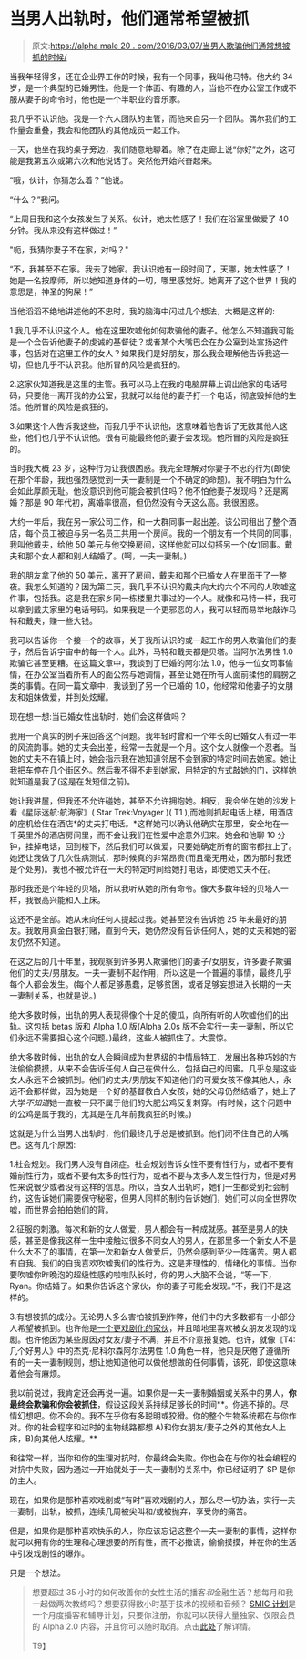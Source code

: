 # 当男人出轨时，他们通常希望被抓

> 原文:[https://alpha male 20 . com/2016/03/07/当男人欺骗他们通常想被抓的时候/](https://alphamale20.com/2016/03/07/when-men-cheat-they-usually-want-to-get-caught/)

当我年轻得多，还在企业界工作的时候，我有一个同事，我叫他马特。他大约 34 岁，是一个典型的已婚男性。他是一个体面、有趣的人，当他不在办公室工作或不服从妻子的命令时，他也是一个半职业的音乐家。

我几乎不认识他。我是一个六人团队的主管，而他来自另一个团队。偶尔我们的工作量会重叠，我会和他团队的其他成员一起工作。

一天，他坐在我的桌子旁边，我们随意地聊着。除了在走廊上说“你好”之外，这可能是我第五次或第六次和他说话了。突然他开始兴奋起来。

“哦，伙计，你猜怎么着？”他说。

“什么？”我问。

“上周日我和这个女孩发生了关系。伙计，她太性感了！我们在浴室里做爱了 40 分钟。我从来没有这样做过！”

"呃，我猜你妻子不在家，对吗？"

“不，我甚至不在家。我去了她家。我认识她有一段时间了，天哪，她太性感了！她是一名按摩师，所以她知道身体的一切，哪里感觉好。她离开了这个世界！我的意思是，神圣的狗屎！”

当他滔滔不绝地讲述他的不忠时，我的脑海中闪过几个想法，大概是这样的:

1.我几乎不认识这个人。他在这里吹嘘他如何欺骗他的妻子。他怎么不知道我可能是一个会告诉他妻子的虔诚的基督徒？或者某个大嘴巴会在办公室到处宣扬这件事，包括对在这里工作的女人？如果我们是好朋友，那么我会理解他告诉我这一切，但他几乎不认识我。他所冒的风险是疯狂的。

2.这家伙知道我是这里的主管。我可以马上在我的电脑屏幕上调出他家的电话号码，只要他一离开我的办公室，我就可以给他的妻子打一个电话，彻底毁掉他的生活。他所冒的风险是疯狂的。

3.如果这个人告诉我这些，而我几乎不认识他，这意味着他告诉了无数其他人这些，他们也几乎不认识他。很有可能最终他的妻子会发现。他所冒的风险是疯狂的。

当时我大概 23 岁，这种行为让我很困惑。我完全理解对你妻子不忠的行为(即使在那个年龄，我也强烈感觉到一夫一妻制是一个不确定的命题)。我不明白为什么会如此厚颜无耻。他没意识到他可能会被抓住吗？他不怕他妻子发现吗？还是离婚？那是 90 年代初，离婚率很高，但仍然没有今天这么高。我很困惑。

大约一年后，我在另一家公司工作，和一大群同事一起出差。该公司租出了整个酒店，每个员工被迫与另一名员工共用一个房间。我的一个朋友有一个共同的同事，我叫他戴夫，给他 50 美元与他交换房间，这样他就可以勾搭另一个(女)同事。戴夫和那个女人都和别人结婚了。(啊，一夫一妻制。)

我的朋友拿了他的 50 美元，离开了房间，戴夫和那个已婚女人在里面干了一整夜。我怎么知道的？因为第二天，我几乎不认识的戴夫向大约六个不同的人吹嘘这件事，包括我。这是我在家乡同一栋楼里共事过的一个人。就像和马特一样，我可以拿到戴夫家里的电话号码。如果我是一个更邪恶的人，我可以轻而易举地敲诈马特和戴夫，赚一些大钱。

我可以告诉你一个接一个的故事，关于我所认识的或一起工作的男人欺骗他们的妻子，然后告诉宇宙中的每一个人。此外，马特和戴夫都是贝塔。当阿尔法男性 1.0 欺骗它甚至更糟。在这篇文章中，我谈到了已婚的阿尔法 1.0，他与一位女同事偷情，在办公室当着所有人的面公然与她调情，甚至让她在所有人面前揉他的肩膀之类的事情。在同一篇文章中，我谈到了另一个已婚的 1.0，他经常和他妻子的女朋友和姐妹做爱，并到处炫耀。

现在想一想:当已婚女性出轨时，她们会这样做吗？

我用一个真实的例子来回答这个问题。我年轻时曾和一个年长的已婚女人有过一年的风流韵事。她的丈夫会出差，经常一去就是一个月。这个女人就像一个忍者。当她的丈夫不在镇上时，她会指示我在她知道邻居不会到家的特定时间去她家。她让我把车停在几个街区外。然后我不得不走到她家，用特定的方式敲她的门，这样她就知道是我了(这是在发短信之前)。

她让我进屋，但我还不允许碰她，甚至不允许拥抱她。相反，我会坐在她的沙发上看《星际迷航:航海家》( Star Trek:Voyager )( T1 ),而她则抓起电话上楼，用酒店的座机给住在酒店*的丈夫打电话。*这样她可以确认他确实在那里，安全地在一千英里外的酒店房间里，而不会让我们在性爱中途意外归来。她会和他聊 10 分钟，挂掉电话，回到楼下，然后我们可以做爱，只要她确定所有的窗帘都拉上了。她还让我做了几次性病测试，那时候真的非常昂贵(而且毫无用处，因为那时我还是个处男)。我也不被允许在一天的特定时间给她打电话，即使她丈夫不在。

那时我还是个年轻的贝塔，所以我听从她的所有命令。像大多数年轻的贝塔人一样，我很高兴能和人上床。

这还不是全部。她从未向任何人提起过我。她甚至没有告诉她 25 年来最好的朋友。我敢用真金白银打赌，直到今天，她仍然没有告诉任何人，她的丈夫和她的密友仍然不知道。

在这之后的几十年里，我观察到许多男人欺骗他们的妻子/女朋友，许多妻子欺骗他们的丈夫/男朋友。一夫一妻制不起作用，所以这是一个普遍的事情，最终几乎每个人都会发生。(每个人都足够愚蠢，足够贫困，或者足够妄想进入长期的一夫一妻制关系，也就是说。)

绝大多数时候，出轨的男人表现得像个十足的傻瓜，向所有听的人吹嘘他们的出轨。这包括 betas 版和 Alpha 1.0 版(Alpha 2.0s 版不会实行一夫一妻制，所以它们永远不需要担心这个问题。)最终，这些人被抓住了。大震惊。

绝大多数时候，出轨的女人会瞬间成为世界级的中情局特工，发展出各种巧妙的方法偷偷摸摸，从来不会告诉任何人自己在做什么，包括自己的闺蜜。几乎总是这些女人永远不会被抓到。他们的丈夫/男朋友不知道他们的可爱女孩不像其他人，永远不会那样做，因为她是一个好的基督教白人女孩，她的父母仍然结婚了，她上了大学*不知道*她一直被一只不属于他们的大肥公鸡反复刺穿。(有时候，这个问题中的公鸡是属于我的，尤其是在几年前我疯狂的时候。)

这就是为什么当男人出轨时，他们最终几乎总是被抓到。他们闭不住自己的大嘴巴。这有几个原因:

1.社会规划。我们男人没有自闭症。社会规划告诉女性不要有性行为，或者不要有婚前性行为，或者不要有太多的性行为，或者不要与太多人发生性行为，但是对男性来说很少或者没有这样的信息。所以，当女人出轨时，她们一生都受到社会制约，这告诉她们需要保守秘密，但男人同样的制约告诉她们，她们可以向全世界吹嘘，而世界会拍拍她们的背。

2.征服的刺激。每次和新的女人做爱，男人都会有一种成就感。甚至是男人的快感，甚至是像我这样一生中接触过很多不同女人的男人，在那里多一个新女人不是什么大不了的事情，在第一次和新女人做爱后，仍然会感到至少一阵痛苦。男人都有自我。我们的自我喜欢吹嘘我们的性行为。这是非理性的，情绪化的事情。当你要吹嘘你昨晚泡的超级性感的啦啦队长时，你的男人大脑不会说，“等一下，Ryan。你结婚了。如果你告诉这个家伙，你的妻子可能会发现。”不，我们不是这样的。

3.有想被抓的成分。无论男人多么害怕被抓到作弊，他们中的大多数都有一小部分人希望被抓到。也许他是[一个更戏剧化的家伙](https://blackdragonblog.com/2012/03/25/drama-tolerance/)，并且暗地里喜欢被女朋友发现的戏剧。也许他因为某些原因对女友/妻子不满，并且不介意报复她。也许，就像《T4:几个好男人》中的杰克·尼科尔森阿尔法男性 1.0 角色一样，他只是厌倦了遵循所有的一夫一妻制规则，想让她知道他可以做他想做的任何事情，该死，即使这意味着他会有麻烦。

我以前说过，我肯定还会再说一遍。如果你是一夫一妻制婚姻或关系中的男人，**你最终会欺骗和你会被抓住**，假设这段关系持续足够长的时间**。你逃不掉的。尽情幻想吧。你不会的。我不在乎你有多聪明或狡猾。你的整个生物系统都在与你作对。你的社会程序和过时的生物线路都想 A)和你女朋友/妻子之外的其他女人上床，B)向其他人炫耀。**

和往常一样，当你和你的生理对抗时，你最终会失败。你也会在与你的社会编程的对抗中失败，因为通过一开始就处于一夫一妻制的关系中，你已经证明了 SP 是你的主人。

现在，如果你是那种喜欢戏剧或“有时”喜欢戏剧的人，那么尽一切办法，实行一夫一妻制，出轨，被抓，连续几周被尖叫和/或被抛弃，享受你的痛苦。

但是，如果你是那种喜欢快乐的人，你应该忘记这整个一夫一妻制的事情，这样你就可以拥有你的生理和心理想要的所有性，而不必撒谎，偷偷摸摸，并在你的生活中引发戏剧性的爆炸。

只是一个想法。

> 想要超过 35 小时的如何改善你的女性生活的播客*和*金融生活？想每月和我一起做两次教练吗？想要获得数小时基于技术的视频和音频？ [SMIC 计划](https://alphamale20.kartra.com/page/vIL17)是一个月度播客和辅导计划，只要你注册，你就可以获得大量独家、仅限会员的 Alpha 2.0 内容，并且你可以随时取消。点击[此处](https://alphamale20.kartra.com/page/vIL17)了解详情。
> 
> T9】